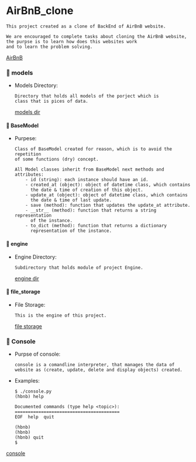 # AirBnB_clone

```
This project created as a clone of BackEnd of AirBnB website.

We are encouraged to complete tasks about cloning the AirBnB website,
the purpse is to learn how does this websites work
and to learn the problem solving.
```
[AirBnB]("https://github.com/abdelemjidessaid/AirBnB_clone")


### 📂️ models

* Models Directory:
    ```
    Directory that holds all models of the porject which is
    class that is pices of data.
    ```
    [models dir]("https://github.com/abdelemjidessaid/AirBnB_clone/models")


#### 📃️ BaseModel

* Purpese:
    ```
    Class of BaseModel created for reason, which is to avoid the repetition
    of some functions (dry) concept.

    All Model classes inherit from BaseModel next methods and attributes:
        - id (string): each instance should have an id.
        - created_at (object): object of datetime class, which contains
          the date & time of creation of this object.
        - update_at (object): object of datetime class, which contains
          the date & time of last update.
        - save (method): function that updates the update_at attribute.
        - __str__ (method): function that returns a string representation
          of the instance.
        - to_dict (method): function that returns a dictionary
          representation of the instance.
    ```


#### 📂️ engine

* Engine Directory:
    ```
    Subdirectory that holds module of project Engine.
    ```
    [engine dir]("https://github.com/abdelemjidessaid/AirBnB_clone/models/engine")


#### 📃️ file_storage

* File Storage:
    ```
    This is the engine of this project.
    ```
    [file storage]("https://github.com/abdelemjidessaid/AirBnB_clone/models/engine/file_storage.py")


### 📃️ Console

* Purpse of console:
    ```
    console is a comandline interpreter, that manages the data of
    website as (create, update, delete and display objects) created.
    ```
* Examples:
    ```
    $ ./console.py
    (hbnb) help

    Documented commands (type help <topic>):
    ========================================
    EOF  help  quit

    (hbnb) 
    (hbnb) 
    (hbnb) quit
    $
    ```
[console]("https://github.com/abdelemjidessaid/AirBnB_clone/console.py")